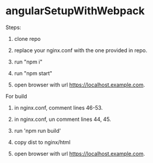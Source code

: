 # angularSetupWithWebpack

Steps:

1. clone repo

2. replace your nginx.conf with the one provided in repo.

3. run "npm i"

4. run "npm start"

5. open browser with url https://localhost.example.com.


For build

1. in nginx.conf, comment lines 46-53.

2. in nginx.conf, un comment lines 44, 45.

3. run 'npm run build'

4. copy dist to nginx/html

5. open browser with url https://localhost.example.com.

